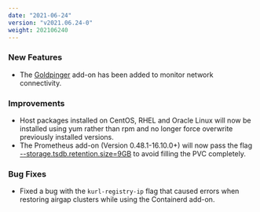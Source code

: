 ```yaml
---
date: "2021-06-24"
version: "v2021.06.24-0"
weight: 202106240
---
```


### <span class="label label-green">New Features</span>
- The [Goldpinger](/docs/add-ons/goldpinger) add-on has been added to monitor network connectivity.

### <span class="label label-blue">Improvements</span>
- Host packages installed on CentOS, RHEL and Oracle Linux will now be installed using yum rather than rpm and no longer force overwrite previously installed versions.
- The Prometheus add-on (Version 0.48.1-16.10.0+) will now pass the flag [--storage.tsdb.retention.size=9GB](https://prometheus.io/docs/prometheus/latest/storage/#operational-aspects) to avoid filling the PVC completely.

### <span class="label label-orange">Bug Fixes</span>
- Fixed a bug with the `kurl-registry-ip` flag that caused errors when restoring airgap clusters while using the Containerd add-on.
